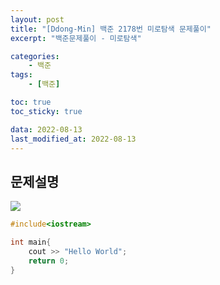 ```yaml
---
layout: post
title: "[Ddong-Min] 백준 2178번 미로탐색 문제풀이"
excerpt: "백준문제풀이 - 미로탐색"

categories:
    - 백준
tags:
    - [백준]

toc: true
toc_sticky: true

data: 2022-08-13
last_modified_at: 2022-08-13
---
```


## 문제설명
![](https://www.acmicpc.net/problem/2178)

```cpp
#include<iostream>

int main{
    cout >> "Hello World";
    return 0;
}
```